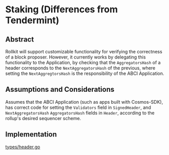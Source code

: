 # Staking (Differences from Tendermint)

## Abstract
Rollkit will support customizable functionality for verifying the correctness of a block proposer. However, it currently works by delegating this functionality to the Application, by checking that the `AggregatorsHash` of a header corresponds to the `NextAggregatorsHash` of the previous, where setting the `NextAggregtorsHash` is the responsibility of the ABCI Application.

## Assumptions and Considerations
Assumes that the ABCI Application (such as apps built with Cosmos-SDK), has correct code for setting the `Validators` field in `SignedHeader`, and `NextAggregatorsHash` `AggregatorsHash` fields in `Header`, according to the rollup's desired sequencer scheme.

## Implementation

[types/header.go](https://github.com/rollkit/rollkit/blob/main/types/header.go#L86)